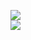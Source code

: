 [![](https://img.shields.io/badge/Made%20With-Github%20Spray-lightgrey.svg?style=for-the-badge&logo=github)](https://github.com/Annihil/github-spray#22858)  
[![](https://i.imgur.com/2DrTn0Z.gif)](https://github.com/Annihil/github-spray)
